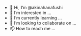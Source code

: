 - 👋 Hi, I’m @akinahanafushi
- 👀 I’m interested in ...
- 🌱 I’m currently learning ...
- 💞️ I’m looking to collaborate on ...
- 📫 How to reach me ...

<!---
akinahanafushi/akinahanafushi is a ✨ special ✨ repository because its `README.md` (this file) appears on your GitHub profile.
You can click the Preview link to take a look at your changes.
--->
